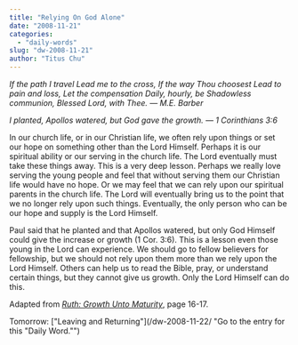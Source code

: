 ```yaml
---
title: "Relying On God Alone"
date: "2008-11-21"
categories: 
  - "daily-words"
slug: "dw-2008-11-21"
author: "Titus Chu"
---
```


_If the path I travel Lead me to the cross, If the way Thou choosest Lead to pain and loss, Let the compensation Daily, hourly, be Shadowless communion, Blessed Lord, with Thee._ _—_ _M.E. Barber_

_I planted, Apollos watered, but God gave the growth. — 1 Corinthians 3:6_

In our church life, or in our Christian life, we often rely upon things or set our hope on something other than the Lord Himself. Perhaps it is our spiritual ability or our serving in the church life. The Lord eventually must take these things away. This is a very deep lesson. Perhaps we really love serving the young people and feel that without serving them our Christian life would have no hope. Or we may feel that we can rely upon our spiritual parents in the church life. The Lord will eventually bring us to the point that we no longer rely upon such things. Eventually, the only person who can be our hope and supply is the Lord Himself.

Paul said that he planted and that Apollos watered, but only God Himself could give the increase or growth (1 Cor. 3:6). This is a lesson even those young in the Lord can experience. We should go to fellow believers for fellowship, but we should not rely upon them more than we rely upon the Lord Himself. Others can help us to read the Bible, pray, or understand certain things, but they cannot give us growth. Only the Lord Himself can do this.

Adapted from [_Ruth: Growth Unto Maturity_](/book-ruth/ "Go to the entry for this book"), page 16-17.

Tomorrow: ["Leaving and Returning"](/dw-2008-11-22/ "Go to the entry for this "Daily Word."")
